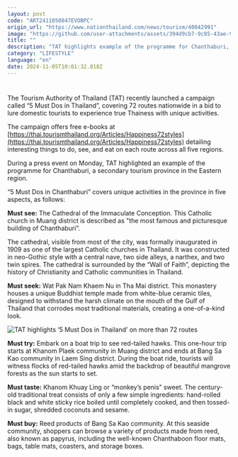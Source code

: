 ```yaml
---
layout: post
code: "ART2411050847EVOBPC"
origin_url: "https://www.nationthailand.com/news/tourism/40042991"
image: "https://github.com/user-attachments/assets/394d9cb7-9c85-43ae-9845-f896135a53de"
title: ""
description: "TAT highlights example of the programme for Chanthaburi, a secondary tourism province in Eastern region"
category: "LIFESTYLE"
language: "en"
date: 2024-11-05T10:01:32.818Z
---
```


# 









The Tourism Authority of Thailand (TAT) recently launched a campaign called “5 Must Dos in Thailand”, covering 72 routes nationwide in a bid to lure domestic tourists to experience true Thainess with unique activities.

The campaign offers free e-books at [https://thai.tourismthailand.org/Articles/Happiness72styles](https://thai.tourismthailand.org/Articles/Happiness72styles) detailing interesting things to do, see, and eat on each route across all five regions.

During a press event on Monday, TAT highlighted an example of the programme for Chanthaburi, a secondary tourism province in the Eastern region.

“5 Must Dos in Chanthaburi” covers unique activities in the province in five aspects, as follows:

**Must see:** The Cathedral of the Immaculate Conception. This Catholic church in Muang district is described as "the most famous and picturesque building of Chanthaburi”.

The cathedral, visible from most of the city, was formally inaugurated in 1909 as one of the largest Catholic churches in Thailand. It was constructed in neo-Gothic style with a central nave, two side alleys, a narthex, and two twin spires. The cathedral is surrounded by the “Wall of Faith”, depicting the history of Christianity and Catholic communities in Thailand.

**Must seek:** Wat Pak Nam Khaem Nu in Tha Mai district. This monastery houses a unique Buddhist temple made from white-blue ceramic tiles, designed to withstand the harsh climate on the mouth of the Gulf of Thailand that corrodes most traditional materials, creating a one-of-a-kind look.

  ![TAT highlights ‘5 Must Dos in Thailand’ on more than 72 routes](https://github.com/user-attachments/assets/2d75ced6-827c-4085-a3db-15e74da2a182)

**Must try:** Embark on a boat trip to see red-tailed hawks. This one-hour trip starts at Khanom Plaek community in Muang district and ends at Bang Sa Kao community in Laem Sing district. During the boat ride, tourists will witness flocks of red-tailed hawks amid the backdrop of beautiful mangrove forests as the sun starts to set.

**Must taste:** Khanom Khuay Ling or “monkey’s penis” sweet. The century-old traditional treat consists of only a few simple ingredients: hand-rolled black and white sticky rice boiled until completely cooked, and then tossed-in sugar, shredded coconuts and sesame.

**Must buy:** Reed products of Bang Sa Kao community. At this seaside community, shoppers can browse a variety of products made from reed, also known as papyrus, including the well-known Chanthaboon floor mats, bags, table mats, coasters, and storage boxes.